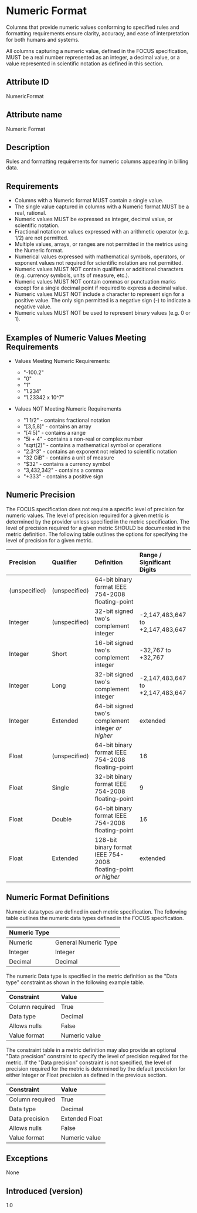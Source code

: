# Numeric Format

Columns that provide numeric values conforming to specified rules and formatting requirements ensure clarity, accuracy, and ease of interpretation for both humans and systems.

All columns capturing a numeric value, defined in the FOCUS specification, MUST be a real number represented as an integer, a decimal value, or a value represented in scientific notation as defined in this section.

## Attribute ID

NumericFormat

## Attribute name

Numeric Format

## Description

Rules and formatting requirements for numeric columns appearing in billing data.

## Requirements

* Columns with a Numeric format MUST contain a single value.
* The single value captured in columns with a Numeric format MUST be a real, rational.
* Numeric values MUST be expressed as integer, decimal value, or scientific notation.
* Fractional notation or values expressed with an arithmetic operator (e.g. 1/2) are not permitted.
* Multiple values, arrays, or ranges are not permitted in the metrics using the Numeric format.
* Numerical values expressed with mathematical symbols, operators, or exponent values not required for scientific notation are not permitted.
* Numeric values MUST NOT contain qualifiers or additional characters (e.g. currency symbols, units of measure, etc.).
* Numeric values MUST NOT contain commas or punctuation marks except for a single decimal point if required to express a decimal value.
* Numeric values MUST NOT include a character to represent sign for a positive value.  The only sign permitted is a negative sign (-) to indicate a negative value.
* Numeric values MUST NOT be used to represent binary values (e.g. 0 or 1).

## Examples of Numeric Values Meeting Requirements

* Values Meeting Numeric Requirements:
  * "-100.2"
  * "0"
  * "1"
  * "1.234"
  * "1.23342 x 10^7"
  
* Values NOT Meeting Numeric Requirements
  * "1 1/2" - contains fractional notation
  * "[3,5,8]" - contains an array
  * "[4:5]" - contains a range
  * "5i + 4" - contains a non-real or complex number
  * "sqrt(2)" - contains a mathematical symbol or operations
  * "2.3^3" - contains an exponent not related to scientific notation
  * "32 GiB" - contains a unit of measure
  * "$32" - contains a currency symbol
  * "3,432,342" - contains a comma
  * "+333" - contains a positive sign

## Numeric Precision

The FOCUS specification does not require a specific level of precision for numeric values.  The level of precision required for a given metric is determined by the provider unless specified in the metric specification.  The level of precision required for a given metric SHOULD be documented in the metric definition.  The following table outlines the options for specifying the level of precision for a given metric.

| Precision      | Qualifier            | Definition          | Range / Significant Digits          |
| :--------------| :------------------- | :------------------ | :-------------------- |
| (unspecified)  | (unspecified)        | 64-bit binary format IEEE 754-2008 floating-point |
| Integer        | (unspecified)        | 32-bit signed two's complement integer | -2,147,483,647 to +2,147,483,647 |
| Integer        | Short                | 16-bit signed two's complement integer | -32,767 to +32,767 |
| Integer        | Long                 | 32-bit signed two's complement integer | -2,147,483,647 to +2,147,483,647 |
| Integer        | Extended             | 64-bit signed two's complement integer *or higher* | extended |
| Float          | (unspecified)        | 64-bit binary format IEEE 754-2008 floating-point | 16 |
| Float          | Single               | 32-bit binary format IEEE 754-2008 floating-point | 9 |
| Float          | Double               | 64-bit binary format IEEE 754-2008 floating-point | 16 |
| Float          | Extended             | 128-bit binary format IEEE 754-2008 floating-point *or higher* | extended |

## Numeric Format Definitions

Numeric data types are defined in each metric specification.  The following table outlines the numeric data types defined in the FOCUS specification.

| Numeric Type    |                 |
| :-------------- | :-------------- |
| Numeric         | General Numeric Type  | Specifies any numeric value compliant with this attribute definition.  This type is used when the metric definition does not specify a more specific numeric type. |
| Integer         | Integer               | Specifies a numeric value represented by a whole number or by zero. |
| Decimal         | Decimal               | Specified a numeric value represented by a decimal number with or without scientific notation |

The numeric Data type is specified in the metric definition as the "Data type" constraint as shown in the following example table.

|    Constraint   |      Value      |
|:----------------|:----------------|
| Column required | True            |
| Data type       | Decimal         |
| Allows nulls    | False           |
| Value format    | Numeric value   |

The constraint table in a metric definition may also provide an optional "Data precision" constraint to specify the level of precision required for the metric.  If the "Data precision" constraint is not specified, the level of precision required for the metric is determined by the default precision for either Integer or Float precision as defined in the previous section.

|    Constraint   |      Value      |
|:----------------|:----------------|
| Column required | True            |
| Data type       | Decimal         |
| Data precision  | Extended Float  |
| Allows nulls    | False           |
| Value format    | Numeric value   |

## Exceptions

None

## Introduced (version)

1.0
